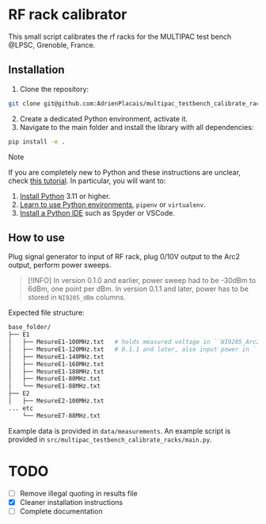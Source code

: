 # RF rack calibrator
This small script calibrates the rf racks for the MULTIPAC test bench @LPSC, Grenoble, France.

## Installation
1. Clone the repository:
```bash
git clone git@github.com:AdrienPlacais/multipac_testbench_calibrate_racks.git
```
2. Create a dedicated Python environment, activate it.
3. Navigate to the main folder and install the library with all dependencies:
```bash
pip install -e .
```

> [!NOTE]
> If you are completely new to Python and these instructions are unclear, check [this tutorial](https://python-guide.readthedocs.io/en/latest/).
> In particular, you will want to:
> 1. [Install Python](https://python-guide.readthedocs.io/en/latest/starting/installation/) 3.11 or higher.
> 2. [Learn to use Python environments](https://python-guide.readthedocs.io/en/latest/dev/virtualenvs/), `pipenv` or `virtualenv`.
> 3. [Install a Python IDE](https://python-guide.readthedocs.io/en/latest/dev/env/#ides) such as Spyder or VSCode.


## How to use

Plug signal generator to input of RF rack, plug 0/10V output to the Arc2 output, perform power sweeps.

> [!INFO]
> In version 0.1.0 and earlier, power sweep had to be -30dBm to 6dBm, one point per dBm.
> In version 0.1.1 and later, power has to be stored in `NI9205_dBm` columns.

Expected file structure:

```bash
base_folder/
├── E1
│   ├── MesureE1-100MHz.txt   # holds measured voltage in ``NI9205_Arc2``
│   ├── MesureE1-120MHz.txt   # 0.1.1 and later, also input power in ``NI9205_dBm``
│   ├── MesureE1-140MHz.txt
│   ├── MesureE1-160MHz.txt
│   ├── MesureE1-180MHz.txt
│   ├── MesureE1-80MHz.txt
│   └── MesureE1-88MHz.txt
├── E2
│   ├── MesureE2-100MHz.txt
... etc
    └── MesureE7-88MHz.txt
```

Example data is provided in `data/measurements`.
An example script is provided in `src/multipac_testbench_calibrate_racks/main.py`.

# TODO
- [ ] Remove illegal quoting in results file
- [X] Cleaner installation instructions
- [ ] Complete documentation
